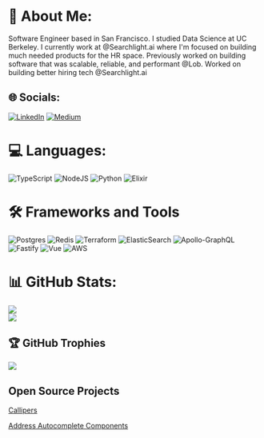 # 💫 About Me:
Software Engineer based in San Francisco. I studied Data Science at UC Berkeley. I currently work at @Searchlight.ai where I'm focused on building much needed products for the HR space. Previously worked on building software that was scalable, reliable, and performant @Lob. Worked on building better hiring tech @Searchlight.ai

## 🌐 Socials:
[![LinkedIn](https://img.shields.io/badge/LinkedIn-%230077B5.svg?logo=linkedin&logoColor=white)](https://www.linkedin.com/in/davidxuu/) 
[![Medium](https://img.shields.io/badge/Medium-12100E?style=for-the-badge&logo=medium&logoColor=white
)](https://medium.com/@thexumaker) 

# 💻 Languages:
![TypeScript](https://img.shields.io/badge/typescript-%23007ACC.svg?style=for-the-badge&logo=typescript&logoColor=white) ![NodeJS](https://img.shields.io/badge/node.js-6DA55F?style=for-the-badge&logo=node.js&logoColor=white) ![Python](https://img.shields.io/badge/python-3670A0?style=for-the-badge&logo=python&logoColor=ffdd54) ![Elixir](https://img.shields.io/badge/elixir-%234B275F.svg?style=for-the-badge&logo=elixir&logoColor=white)

# 🛠️ Frameworks and Tools
![Postgres](https://img.shields.io/badge/postgres-%23316192.svg?style=for-the-badge&logo=postgresql&logoColor=white) ![Redis](https://img.shields.io/badge/redis-%23DD0031.svg?style=for-the-badge&logo=redis&logoColor=white) ![Terraform](https://img.shields.io/badge/terraform-%235835CC.svg?style=for-the-badge&logo=terraform&logoColor=white) ![ElasticSearch](https://img.shields.io/badge/-ElasticSearch-005571?style=for-the-badge&logo=elasticsearch) ![Apollo-GraphQL](https://img.shields.io/badge/-ApolloGraphQL-311C87?style=for-the-badge&logo=apollo-graphql) ![Fastify](https://img.shields.io/badge/fastify-%23000000.svg?style=for-the-badge&logo=fastify&logoColor=white) ![Vue](https://img.shields.io/badge/Vue.js-35495E?style=for-the-badge&logo=vuedotjs&logoColor=4FC08D) ![AWS](https://img.shields.io/badge/AWS-%23FF9900.svg?style=for-the-badge&logo=amazon-aws&logoColor=white)

# 📊 GitHub Stats:
![](https://github-readme-streak-stats.herokuapp.com/?user=Thexumaker&theme=radical&hide_border=false)<br/>
![](https://ghchart.rshah.org/Thexumaker)
## 🏆 GitHub Trophies
![](https://github-profile-trophy.vercel.app/?username=Thexumaker&theme=tokyonight&no-frame=false&no-bg=false&margin-w=4)

## Open Source Projects
[Callipers](https://github.com/calipersjs)

[Address Autocomplete Components](https://github.com/lob/react-address-autocomplete)
